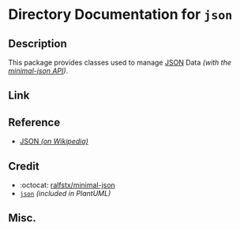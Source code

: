 # Directory Documentation for `json`

## Description
This package provides classes used to manage [JSON](https://www.json.org) Data _(with the [minimal-json API](https://github.com/ralfstx/minimal-json))_.

## Link

## Reference
- [JSON _(on Wikipedia)_](https://en.wikipedia.org/wiki/JSON)

## Credit
- :octocat: [ralfstx/minimal-json](https://github.com/ralfstx/minimal-json)
- [`json`](../json/) _(included in PlantUML)_

## Misc.

